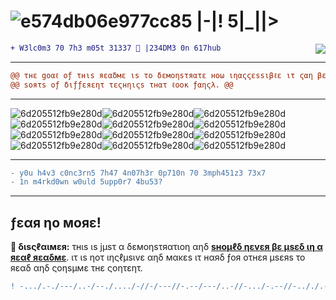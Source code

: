 # ![e574db06e977cc85](https://user-images.githubusercontent.com/38112871/156017673-68401a42-b1b9-4954-81ba-d44e9b58c55b.gif) |-|! 5|_||>

<img align="right" src="https://user-images.githubusercontent.com/38112871/156041561-ce10121c-73f3-4522-8307-70ac9a92574e.gif">

```diff
+ W3lc0m3 70 7h3 m05t 31337 👾 |234DM3 0n 617hub
```

---

```diff
@@ τнε gοαℓ οƒ τнιs яεαδмε ιs το δεмοηsτяατε нοω ιηαςςεssιβℓε ιτ ςαη βε το μsε αℓℓ @@
@@ sοяτs οƒ διƒƒεяεητ τεςнηιςs τнατ ℓοοκ ƒαηςλ. @@
```

---

![6d205512fb9e280d](https://user-images.githubusercontent.com/38112871/156020431-20fd7b24-0de3-4106-827a-af7cf6bd795b.gif)![6d205512fb9e280d](https://user-images.githubusercontent.com/38112871/156020431-20fd7b24-0de3-4106-827a-af7cf6bd795b.gif)![6d205512fb9e280d](https://user-images.githubusercontent.com/38112871/156020431-20fd7b24-0de3-4106-827a-af7cf6bd795b.gif)![6d205512fb9e280d](https://user-images.githubusercontent.com/38112871/156020431-20fd7b24-0de3-4106-827a-af7cf6bd795b.gif)![6d205512fb9e280d](https://user-images.githubusercontent.com/38112871/156020431-20fd7b24-0de3-4106-827a-af7cf6bd795b.gif)![6d205512fb9e280d](https://user-images.githubusercontent.com/38112871/156020431-20fd7b24-0de3-4106-827a-af7cf6bd795b.gif)![6d205512fb9e280d](https://user-images.githubusercontent.com/38112871/156020431-20fd7b24-0de3-4106-827a-af7cf6bd795b.gif)![6d205512fb9e280d](https://user-images.githubusercontent.com/38112871/156020431-20fd7b24-0de3-4106-827a-af7cf6bd795b.gif)![6d205512fb9e280d](https://user-images.githubusercontent.com/38112871/156020431-20fd7b24-0de3-4106-827a-af7cf6bd795b.gif)![6d205512fb9e280d](https://user-images.githubusercontent.com/38112871/156020431-20fd7b24-0de3-4106-827a-af7cf6bd795b.gif)![6d205512fb9e280d](https://user-images.githubusercontent.com/38112871/156020431-20fd7b24-0de3-4106-827a-af7cf6bd795b.gif)![6d205512fb9e280d](https://user-images.githubusercontent.com/38112871/156020431-20fd7b24-0de3-4106-827a-af7cf6bd795b.gif)

---

```diff
- y0u h4v3 c0nc3rn5 7h47 4n07h3r 0p710n 70 3mph451z3 73x7
- 1n m4rkd0wn w0uld 5upp0r7 4bu53?
```

---

## ƒεαя ηο мοяε!

**🥏 διsςℓαιмεя:** τнιs ιs jμsτ α δεмοηsτяατιοη αηδ **[sнομℓδ ηεvεя βε μsεδ ιη α яεαℓ яεαδмε](https://github.com/derpixeldan/)**. ιτ ιs ηοτ ιηςℓμsιvε αηδ мακεs ιτ нαяδ ƒοя οτнεя μsεяs το яεαδ αηδ ςοηsμмε τнε ςοητεητ.


```diff
! -.../.-./---/..-/--./..../-//-/---//-.--/---/..-//-.../-.--//-.././.-./.--./../-..-/./.-../-../.-/-.////
```
